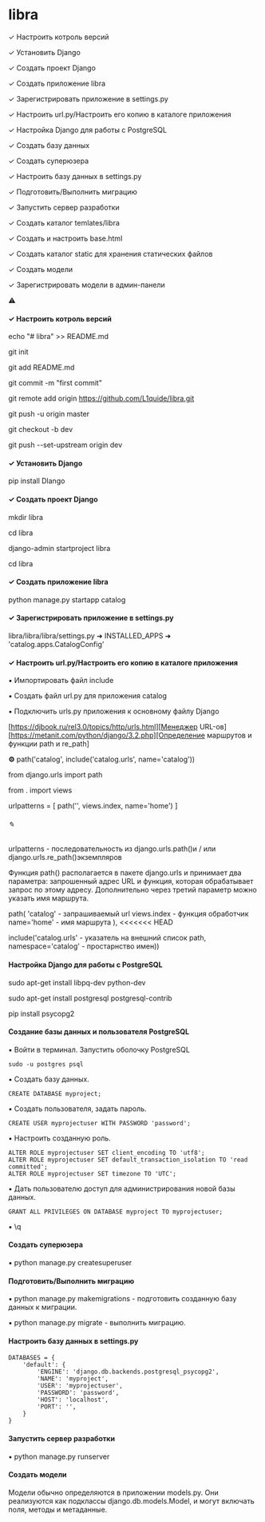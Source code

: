 # libra
✓ Настроить котроль версий

✓ Установить Django

✓ Создать проект Django

✓ Создать приложение libra

✓ Зарегистрировать приложение в settings.py

✓ Настроить url.py/Настроить его копию в каталоге приложения

✓ Настройка Django для работы с PostgreSQL

✓ Создать базу данных

✓ Создать суперюзера

✓ Настроить базу данных  в settings.py

✓ Подготовить/Выполнить миграцию

✓ Запустить сервер разработки

✓ Создать каталог temlates/libra

✓ Создать и настроить base.html

✓ Создать каталог static для хранения статических файлов

✓ Создать модели

✓ Зарегистрировать модели в админ-панели

⚠
#### ✓ Настроить котроль версий

echo "# libra" >> README.md

git init

git add README.md

git commit -m "first commit"

git remote add origin https://github.com/L1quide/libra.git

git push -u origin master

git checkout -b dev

git push --set-upstream origin dev


#### ✓ Установить Django

pip install Dlango

#### ✓ Создать проект Django

mkdir libra

cd libra

django-admin startproject libra

cd libra

#### ✓ Создать приложение libra

python manage.py startapp catalog

#### ✓ Зарегистрировать приложение в settings.py

libra/libra/libra/settings.py ➜ INSTALLED_APPS ➜ 'catalog.apps.CatalogConfig'

#### ✓ Настроить url.py/Настроить его копию в каталоге приложения

▪ Импортировать файл include

▪ Создать файл url.py для приложения catalog

▪ Подключить urls.py приложения к основному файлу Django


[https://djbook.ru/rel3.0/topics/http/urls.html][Менеджер URL-ов]
[https://metanit.com/python/django/3.2.php][Определение маршрутов и функции path и re_path]

**⚙** path('catalog', include('catalog.urls', name='catalog'))



from django.urls import path

from . import views

urlpatterns = [
    path('', views.index, name='home')
]

###### ✎ 

urlpatterns - последовательность из django.urls.path()и / или django.urls.re_path()экземпляров

Функция path() располагается в пакете django.urls и принимает два параметра: запрошенный адрес URL и функция, которая обрабатывает запрос по этому адресу. Дополнительно через третий параметр можно указать имя маршрута.

path(
'catalog' - запрашиваемый url
views.index - функция обработчик
name='home' - имя маршрута
 ),
<<<<<<< HEAD
 
include('catalog.urls' - указатель на внешний список path,
 namespace='catalog' - простарнство имен))

#### Настройка Django для работы с PostgreSQL

sudo apt-get install libpq-dev python-dev

sudo apt-get install postgresql postgresql-contrib

pip install psycopg2

#### Создание базы данных и пользователя PostgreSQL

▪ Войти в терминал. Запустить оболочку PostgreSQL

    sudo -u postgres psql

▪ Создать базу данных.

    CREATE DATABASE myproject;
    
▪ Создать пользователя, задать пароль.
       
    CREATE USER myprojectuser WITH PASSWORD 'password';     

▪ Настроить созданную роль.
    
    ALTER ROLE myprojectuser SET client_encoding TO 'utf8';
    ALTER ROLE myprojectuser SET default_transaction_isolation TO 'read committed';
    ALTER ROLE myprojectuser SET timezone TO 'UTC';
    

▪ Дать пользователю доступ для администрирования новой базы данных.

    GRANT ALL PRIVILEGES ON DATABASE myproject TO myprojectuser;

▪ \q

#### Создать суперюзера

▪ python manage.py createsuperuser
    
#### Подготовить/Выполнить миграцию

▪ python manage.py makemigrations - подготовить созданную базу данных к миграции.

▪ python manage.py migrate - выполнить миграцию.


#### Настроить базу данных  в settings.py

    DATABASES = {
        'default': {
            'ENGINE': 'django.db.backends.postgresql_psycopg2',
            'NAME': 'myproject',
            'USER': 'myprojectuser',
            'PASSWORD': 'password',
            'HOST': 'localhost',
            'PORT': '',
        }
    }


#### Запустить сервер разработки

▪ python manage.py runserver

#### Создать модели

Модели обычно определяются в приложении models.py. Они реализуются как подклассы django.db.models.Model, и могут включать поля, методы и метаданные.